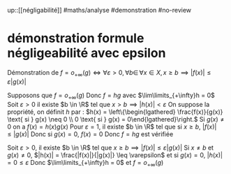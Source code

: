 up::[[négligabilité]]
#maths/analyse #demonstration #no-review 
# démonstration formule négligeabilité avec epsilon
Démonstration de $f = o_{+\infty}(g) \iff \forall \varepsilon > 0, \forall b \in \, \forall x \in X, x \geq b \implies |f(x)| \leq \varepsilon|g(x)|$


Supposons que $f = o_{+\infty}(g)$
Donc $f = hg$ avec $\lim\limits_{+\infty}h = 0$
Soit $\varepsilon > 0$ il existe $b \in \R$ tel que $x > b \implies |h(x)| < \varepsilon$
On suppose la propriété, on définit $h$ par :
$h(x) = \left\{\begin{lgathered} \frac{f(x)}{g(x)} \text{ si } g(x) \neq 0 \\ 0 \text{ si } g(x) = 0\end{lgathered}\right.$
Si $g(x) \neq 0$ on a $f(x) = h(x)g(x)$
Pour $\varepsilon = 1$, il existe $b \in \R$ tel que si $x \geq b$, $|f(x)| \leq |g(x)|$
Donc si $g(x) = 0$, $f(x) = 0$
Donc $f = hg$ est vérifiée

Soit $\varepsilon > 0$, il existe $b \in \R$ tel que $x \geq b \implies |f(x)| \leq \varepsilon|g(x)|$
Si $x \neq b$ et $g(x) \neq 0$, $|h(x)| = \frac{|f(x)|}{|g(x)|} \leq \varepsilon$
et si $g(x) = 0$, $|h(x)| = 0 \leq \varepsilon$
Donc $\lim\limits_{+\infty}h = 0$ et $f = o_{+\infty}(g)$

